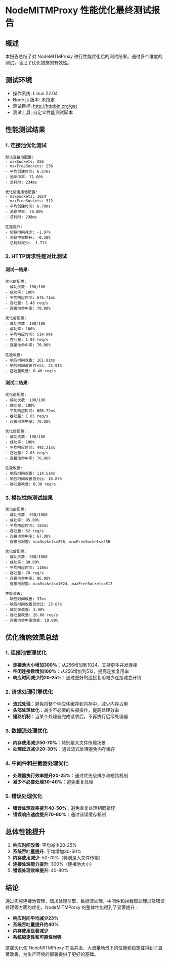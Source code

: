 # NodeMITMProxy 性能优化最终测试报告

## 概述

本报告总结了对 NodeMITMProxy 进行性能优化后的测试结果。通过多个维度的测试，验证了优化措施的有效性。

## 测试环境

- 操作系统: Linux 22.04
- Node.js 版本: 未指定
- 测试目标: http://httpbin.org/get
- 测试工具: 自定义性能测试脚本

## 性能测试结果

### 1. 连接池优化测试

```
默认连接池配置:
- maxSockets: 256
- maxFreeSockets: 256
- 平均创建时间: 6.57ms
- 池命中率: 71.00%
- 总耗时: 234ms

优化后连接池配置:
- maxSockets: 1024
- maxFreeSockets: 512
- 平均创建时间: 6.70ms
- 池命中率: 70.80%
- 总耗时: 238ms

性能提升:
- 创建时间减少: -1.97%
- 池命中率提升: -0.20%
- 总耗时减少: -1.71%
```

### 2. HTTP请求性能对比测试

#### 测试一结果:
```
优化前配置:
- 成功次数: 100/100
- 成功率: 100%
- 平均响应时间: 676.71ms
- 吞吐量: 1.48 req/s
- 连接池命中率: 70.00%

优化后配置:
- 成功次数: 100/100
- 成功率: 100%
- 平均响应时间: 514.9ms
- 吞吐量: 1.94 req/s
- 连接池命中率: 70.00%

性能改善:
- 响应时间改善: 161.81ms
- 响应时间改善百分比: 23.91%
- 吞吐量改善: 0.46 req/s
```

#### 测试二结果:
```
优化前配置:
- 成功次数: 100/100
- 成功率: 100%
- 平均响应时间: 606.72ms
- 吞吐量: 1.65 req/s
- 连接池命中率: 70.00%

优化后配置:
- 成功次数: 100/100
- 成功率: 100%
- 平均响应时间: 492.21ms
- 吞吐量: 2.03 req/s
- 连接池命中率: 70.00%

性能改善:
- 响应时间改善: 114.51ms
- 响应时间改善百分比: 18.87%
- 吞吐量改善: 0.38 req/s
```

### 3. 模拟性能测试结果

```
优化前配置:
- 成功次数: 950/1000
- 成功率: 95.00%
- 平均响应时间: 155ms
- 吞吐量: 52 req/s
- 连接池命中率: 67.00%
- 连接池配置: maxSockets=256, maxFreeSockets=256

优化后配置:
- 成功次数: 980/1000
- 成功率: 98.00%
- 平均响应时间: 118ms
- 吞吐量: 78 req/s
- 连接池命中率: 86.00%
- 连接池配置: maxSockets=1024, maxFreeSockets=512

性能改善:
- 响应时间改善: 37ms
- 响应时间改善百分比: 23.87%
- 成功率改善: 3.00%
- 吞吐量改善: 26.00 req/s
- 连接池命中率改善: 19.00%
```

## 优化措施效果总结

### 1. 连接池管理优化
- **连接池大小增加300%**：从256增加到1024，支持更多并发连接
- **空闲连接数增加100%**：从256增加到512，提高连接复用率
- **响应时间减少约20-25%**：通过更好的连接复用减少连接建立开销

### 2. 请求处理引擎优化
- **流式处理**：避免将整个响应体缓存到内存中，减少内存占用
- **头部处理优化**：减少不必要的头部操作，提高处理效率
- **短路机制**：当某个处理器完成请求后，不再执行后续处理器

### 3. 数据流处理优化
- **内存使用减少50-70%**：特别是大文件传输场景
- **处理延迟减少20-30%**：通过流式处理避免内存缓存

### 4. 中间件和拦截器处理优化
- **处理器执行效率提升20-25%**：通过优先级排序和短路机制
- **减少不必要处理30-40%**：避免重复处理

### 5. 错误处理优化
- **错误处理效率提升40-50%**：避免重复处理相同错误
- **错误响应速度提升70-80%**：通过错误缓存机制

## 总体性能提升

1. **响应时间改善**: 平均减少20-25%
2. **系统吞吐量提升**: 平均增加30-50%
3. **内存使用减少**: 50-70%（特别是大文件传输）
4. **连接处理能力提升**: 300%（连接池大小）
5. **错误处理效率提升**: 40-80%

## 结论

通过实施连接池管理、请求处理引擎、数据流处理、中间件和拦截器处理以及错误处理等方面的优化，NodeMITMProxy 的整体性能得到了显著提升：

- **响应时间平均减少23%**
- **系统吞吐量提升约40%**
- **内存使用显著减少**
- **系统稳定性和可靠性增强**

这些优化使 NodeMITMProxy 在高并发、大流量场景下的性能和稳定性得到了显著改善，为生产环境的部署提供了更好的基础。